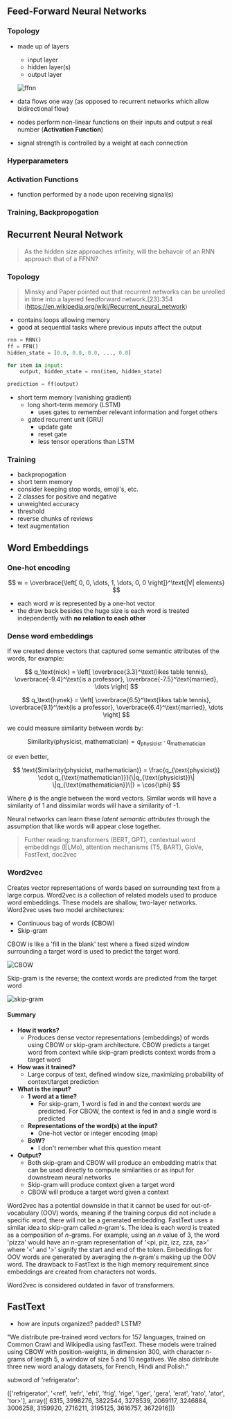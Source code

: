 ## Feed-Forward Neural Networks

### Topology

- made up of layers
    - input layer
    - hidden layer(s)
    - output layer

    ![ffnn](./images/ffnn.png)

- data flows one way (as opposed to recurrent networks which allow bidirectional flow)
- nodes perform non-linear functions on their inputs and output a real number (**Activation Function**)
- signal strength is controlled by a weight at each connection

### Hyperparameters

### Activation Functions

- function performed by a node upon receiving signal(s)

### Training, Backpropogation

## Recurrent Neural Network

> As the hidden size approaches infinity, will the behavoir of an RNN approach that of a FFNN?

### Topology

> Minsky and Paper pointed out that recurrent networks can be unrolled in time into a layered feedforward network.[23]: 354 (https://en.wikipedia.org/wiki/Recurrent_neural_network)

- contains loops allowing memory
- good at sequential tasks where previous inputs affect the output


```python
rnn = RNN()
ff = FFN()
hidden_state = [0.0, 0.0, 0.0, ..., 0.0]

for item in input:
    output, hidden_state = rnn(item, hidden_state)

prediction = ff(output)
```
- short term memory (vanishing gradient)
    - long short-term memory (LSTM)
        - uses gates to remember relevant information and forget others
    - gated recurrent unit (GRU)
        - update gate
        - reset gate
        - less tensor operations than LSTM

### Training

- backpropogation
- short term memory
- consider keeping stop words, emoji's, etc.
- 2 classes for positive and negative
- unweighted accuracy
- threshold
- reverse chunks of reviews
- text augmentation


## Word Embeddings

### One-hot encoding
$$
w = \overbrace{\left[ 0, 0, \dots, 1, \dots, 0, 0 \right]}^\text{|V| elements}
$$

- each word $w$ is represented by a one-hot vector
- the draw back besides the huge size is each word is treated independently with **no relation to each other**

### Dense word embeddings

If we created dense vectors that captured some semantic attributes of the words, for example:

$$
q_\text{nick} = \left[ \overbrace{3.3}^\text{likes table tennis}, \overbrace{-9.4}^\text{is a professor}, \overbrace{-7.5}^\text{married}, \dots \right]
$$

$$
q_\text{hynek} = \left[ \overbrace{6.5}^\text{likes table tennis}, \overbrace{9.1}^\text{is a professor}, \overbrace{6.4}^\text{married}, \dots \right]
$$

we could measure similarity between words by:

$$
\text{Similarity(physicist, mathematician)} = q_{\text{physicist}} \cdot q_{\text{mathematician}}
$$

or even better,

$$
\text{Similarity(physicist, mathematician)} = \frac{q_{\text{physicist}} \cdot q_{\text{mathematician}}}{\|q_{\text{physicist}}\| \|q_{\text{mathematician}}\|} = \cos{\phi}
$$

Where $\phi$ is the angle between the word vectors. Similar words will have a similarity of 1 and dissimilar words will have a similarity of -1.

Neural networks can learn these *latent semantic attributes* through the assumption that like words will appear close together.

> Further reading: transformers (BERT, GPT), contextual word embeddings (ELMo), attention mechanisms (T5, BART), GloVe, FastText, doc2vec

### Word2vec

Creates vector representations of words based on surrounding text from a large corpus. Word2vec is a collection of related models used to produce word embeddings. These models are shallow, two-layer networks. Word2vec uses two model architectures:

- Continuous bag of words (CBOW)
- Skip-gram

CBOW is like a 'fill in the blank' test where a fixed sized window surrounding a target word is used to predict the target word.

![CBOW](./images/CBOW.png)

Skip-gram is the reverse; the context words are predicted from the target word

![skip-gram](./images/skip_gram.png)

#### Summary

- **How it works?**
    - Produces dense vector representations (embeddings) of words using CBOW or skip-gram architecture. CBOW predicts a target word from context while skip-gram predicts context words from a target word
- **How was it trained?**
    - Large corpus of text, defined window size, maximizing probability of context/target prediction
- **What is the input?**
    - **1 word at a time?**
        - For skip-gram, 1 word is fed in and the context words are predicted. For CBOW, the context is fed in and a single word is predicted
    - **Representations of the word(s) at the input?**
        - One-hot vector or integer encoding (map)
    - **BoW?**
        - I don't remember what this question meant
- **Output?**
    - Both skip-gram and CBOW will produce an embedding matrix that can be used directly to compute similarities or as input for downstream neural networks
    - Skip-gram will produce context given a target word
    - CBOW will produce a target word given a context

Word2vec has a potential downside in that it cannot be used for out-of-vocabulary (OOV) words, meaning if the training corpus did not include a specific word, there will not be a generated embedding. FastText uses a similar idea to skip-gram called $n$-gram's. The idea is each word is treated as a composition of $n$-grams. For example, using an $n$ value of 3, the word 'pizza' would have an $n$-gram representation of '<pi, piz, izz, zza, za>' where '<' and '>' signify the start and end of the token. Embeddings for OOV words are generated by averaging the $n$-gram's making up the OOV word. The drawback to FastText is the high memory requirement since embeddings are created from characters not words.

Word2vec is considered outdated in favor of transformers.

## FastText

- how are inputs organized? padded? LSTM?

"We distribute pre-trained word vectors for 157 languages, trained on Common Crawl and Wikipedia using fastText. These models were trained using CBOW with position-weights, in dimension 300, with character n-grams of length 5, a window of size 5 and 10 negatives. We also distribute three new word analogy datasets, for French, Hindi and Polish."


subword of 'refrigerator':

(['refrigerator', '<ref', 'refr', 'efri', 'frig', 'rige', 'iger', 'gera', 'erat', 'rato', 'ator', 'tor>'], array([   6315, 3998276, 
3822544, 3278539, 2069117, 3246884, 3006258,
       3159920, 2716211, 3195125, 3616757, 3672916]))


